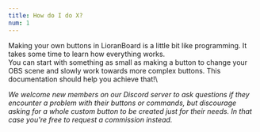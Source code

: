 ```yaml
---
title: How do I do X?
num: 1
---
```


Making your own buttons in LioranBoard is a little bit like programming. It takes some time to learn how everything works.\
You can start with something as small as making a button to change your OBS scene and slowly work towards more complex buttons.
This documentation should help you achieve that!\

*We welcome new members on our Discord server to ask questions if they encounter a problem with their buttons or commands, but discourage asking for a whole custom button to be created just for their needs. In that case you're free to request a commission instead.*
 